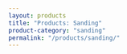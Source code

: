 ```yaml
---
layout: products
title: "Products: Sanding"
product-category: "sanding"
permalink: "/products/sanding/"
---
```


